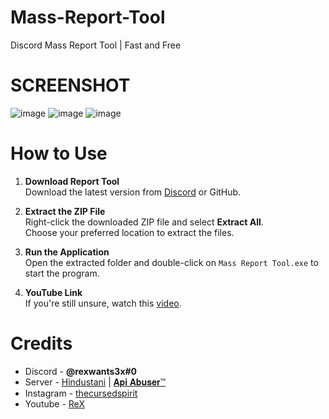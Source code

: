 # Mass-Report-Tool
Discord Mass Report Tool | Fast and Free


# SCREENSHOT
![image](https://github.com/user-attachments/assets/70037721-f880-49ec-a0b1-540109341215)
![image](https://github.com/user-attachments/assets/1663c15f-aed3-457c-8f09-4c67f198e501)
![image](https://github.com/user-attachments/assets/cdb9bffb-af2e-44c2-919c-d7127635bb34)


# How to Use

1. **Download Report Tool**  
   Download the latest version from [Discord](https://discord.gg/makXEQk2TF) or GitHub.

2. **Extract the ZIP File**  
   Right-click the downloaded ZIP file and select **Extract All**.  
   Choose your preferred location to extract the files.

3. **Run the Application**  
   Open the extracted folder and double-click on `Mass Report Tool.exe` to start the program.

4. **YouTube Link**  
   If you're still unsure, watch this [video](https://www.youtube.com/watch?v=eqSHNQFE2vE).



# Credits
- Discord - **@rexwants3x#0**
- Server - [Hindustani](https://discord.gg/hindustani) | [𝐀𝐩𝐢 𝐀𝐛𝐮𝐬𝐞𝐫™](https://discord.gg/makXEQk2TF)
- Instagram - [thecursedspirit](https://www.instagram.com/thecursedspirit)
- Youtube - [ReX](https://www.youtube.com/@ItzRexu)



